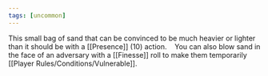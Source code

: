 ```yaml
---
tags: [uncommon]
---
```


 This small bag of sand that can be convinced to be much heavier or lighter than it should be with a [[Presence]] (10) action.
 
 You can also blow sand in the face of an adversary with a [[Finesse]] roll to make them temporarily [[Player Rules/Conditions/Vulnerable]].
